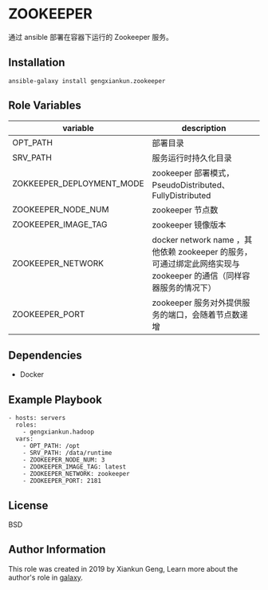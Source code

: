 ZOOKEEPER
=========

通过 ansible 部署在容器下运行的 Zookeeper 服务。

Installation
------------

`ansible-galaxy install gengxiankun.zookeeper`

Role Variables
--------------

variable | description
------------ | -------------
OPT_PATH | 部署目录
SRV_PATH | 服务运行时持久化目录
ZOKKEEPER_DEPLOYMENT_MODE | zookeeper 部署模式，PseudoDistributed、FullyDistributed
ZOOKEEPER_NODE_NUM | zookeeper 节点数
ZOOKEEPER_IMAGE_TAG | zookeeper 镜像版本
ZOOKEEPER_NETWORK | docker network name ，其他依赖 zookeeper 的服务，可通过绑定此网络实现与 zookeeper 的通信（同样容器服务的情况下）
ZOOKEEPER_PORT | zookeeper 服务对外提供服务的端口，会随着节点数递增


Dependencies
------------

- Docker

Example Playbook
----------------

    - hosts: servers
      roles:
        - gengxiankun.hadoop
      vars:
        - OPT_PATH: /opt
        - SRV_PATH: /data/runtime
        - ZOOKEEPER_NODE_NUM: 3
        - ZOOKEEPER_IMAGE_TAG: latest
        - ZOOKEEPER_NETWORK: zookeeper
        - ZOOKEEPER_PORT: 2181

License
-------

BSD

Author Information
------------------

This role was created in 2019 by Xiankun Geng, Learn more about the author's role in [galaxy](https://galaxy.ansible.com/gengxiankun).